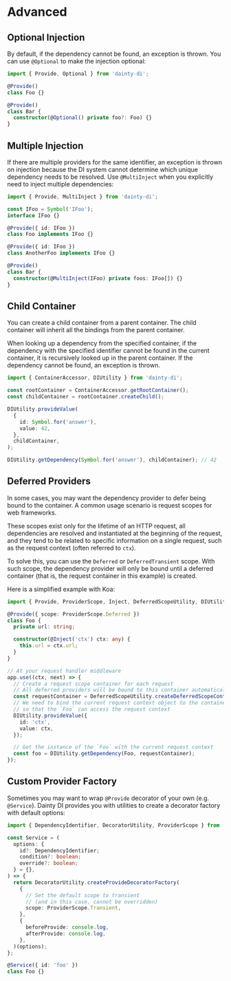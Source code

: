 # Advanced

## Optional Injection

By default, if the dependency cannot be found, an exception is thrown. You can use `@Optional` to make the injection optional:

```typescript
import { Provide, Optional } from 'dainty-di';

@Provide()
class Foo {}

@Provide()
class Bar {
  constructor(@Optional() private foo?: Foo) {}
}
```

## Multiple Injection

If there are multiple providers for the same identifier, an exception is thrown on injection because the DI system cannot determine which unique dependency needs to be resolved. Use `@MultiInject` when you explicitly need to inject multiple dependencies:

```typescript
import { Provide, MultiInject } from 'dainty-di';

const IFoo = Symbol('IFoo');
interface IFoo {}

@Provide({ id: IFoo })
class Foo implements IFoo {}

@Provide({ id: IFoo })
class AnotherFoo implements IFoo {}

@Provide()
class Bar {
  constructor(@MultiInject(IFoo) private foos: IFoo[]) {}
}
```

## Child Container

You can create a child container from a parent container. The child container will inherit all the bindings from the parent container.

When looking up a dependency from the specified container, if the dependency with the specified identifier cannot be found in the current container, it is recursively looked up in the parent container. If the dependency cannot be found, an exception is thrown.

```typescript
import { ContainerAccessor, DIUtility } from 'dainty-di';

const rootContainer = ContainerAccessor.getRootContainer();
const childContainer = rootContainer.createChild();

DIUtility.provideValue(
  {
    id: Symbol.for('answer'),
    value: 42,
  },
  childContainer,
);

DIUtility.getDependency(Symbol.for('answer'), childContainer); // 42
```

## Deferred Providers

In some cases, you may want the dependency provider to defer being bound to the container. A common usage scenario is request scopes for web frameworks.

These scopes exist only for the lifetime of an HTTP request, all dependencies are resolved and instantiated at the beginning of the request, and they tend to be related to specific information on a single request, such as the request context (often referred to `ctx`).

To solve this, you can use the `Deferred` or `DeferredTransient` scope. With such scope, the dependency provider will only be bound until a deferred container (that is, the request container in this example) is created.

Here is a simplified example with Koa:

```typescript
import { Provide, ProviderScope, Inject, DeferredScopeUtility, DIUtility } from 'dainty-di';

@Provide({ scope: ProviderScope.Deferred })
class Foo {
  private url: string;

  constructor(@Inject('ctx') ctx: any) {
    this.url = ctx.url;
  }
}

// At your request handler middleware
app.use((ctx, next) => {
  // Create a request scope container for each request
  // All deferred providers will be bound to this container automatically
  const requestContainer = DeferredScopeUtility.createDeferredScopeContainer();
  // We need to bind the current request context object to the container
  // so that the `Foo` can access the request context
  DIUtility.provideValue({
    id: 'ctx',
    value: ctx,
  });

  // Get the instance of the `Foo` with the current request context
  const foo = DIUtility.getDependency(Foo, requestContainer);
});
```

## Custom Provider Factory

Sometimes you may want to wrap `@Provide` decorator of your own (e.g. `@Service`). Dainty DI provides you with utilities to create a decorator factory with default options:

```typescript
import { DependencyIdentifier, DecoratorUtility, ProviderScope } from 'dainty-di';

const Service = (
  options: {
    id?: DependencyIdentifier;
    condition?: boolean;
    override?: boolean;
  } = {},
) => {
  return DecoratorUtility.createProvideDecoratorFactory(
    {
      // Set the default scope to transient
      // (and in this case, cannot be overridden)
      scope: ProviderScope.Transient,
    },
    {
      beforeProvide: console.log,
      afterProvide: console.log,
    },
  )(options);
};

@Service({ id: 'foo' })
class Foo {}
```
